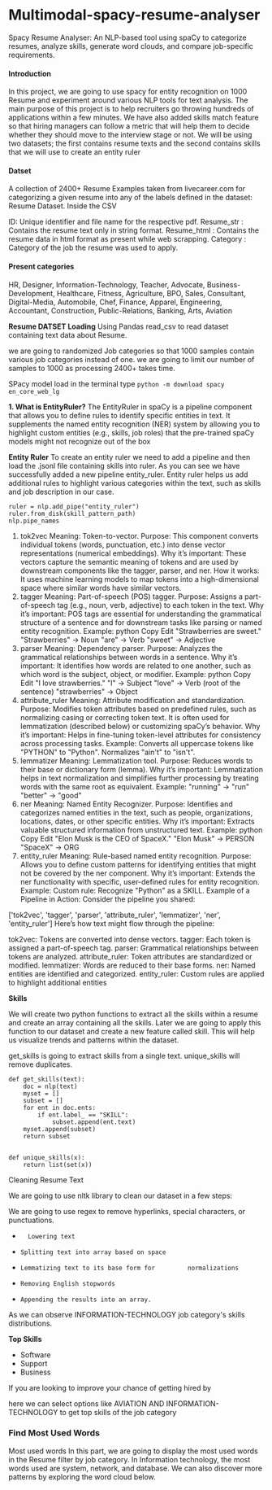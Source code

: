 # Multimodal-spacy-resume-analyser
Spacy Resume Analyser: An NLP-based tool using spaCy to categorize resumes, analyze skills, generate word clouds, and compare job-specific requirements.

#### Introduction

In this project, we are going to use spacy for entity recognition on 1000 Resume and experiment around various NLP tools for text analysis. The main purpose of this project is to help recruiters go throwing hundreds of applications within a few minutes. We have also added skills match feature so that hiring managers can follow a metric that will help them to decide whether they should move to the interview stage or not. We will be using two datasets; the first contains resume texts and the second contains skills that we will use to create an entity ruler
#### Datset
A collection of 2400+ Resume Examples taken from livecareer.com for categorizing a given resume into any of the labels defined in the dataset: Resume Dataset.
Inside the CSV

ID: Unique identifier and file name for the respective pdf.
    Resume_str : Contains the resume text only in string format.
    Resume_html : Contains the resume data in html format as present while web scrapping.
    Category : Category of the job the resume was used to apply.

#### Present categories
HR, Designer, Information-Technology, Teacher, Advocate, Business-Development, Healthcare, Fitness, Agriculture, BPO, Sales, Consultant, Digital-Media, Automobile, Chef, Finance, Apparel, Engineering, Accountant, Construction, Public-Relations, Banking, Arts, Aviation

**Resume DATSET Loading**
Using Pandas read_csv to read dataset containing text data about Resume.

 
we are going to randomized Job categories so that 1000 samples contain various job categories instead of one.
 we are going to limit our number of samples to 1000 as processing 2400+ takes time.
 
 SPacy model load
in the terminal type `python -m download spacy en_core_web_lg` 


**1. What is EntityRuler?**
The EntityRuler in spaCy is a pipeline component that allows you to define rules to identify specific entities in text. It supplements the named entity recognition (NER) system by allowing you to highlight custom entities (e.g., skills, job roles) that the pre-trained spaCy models might not recognize out of the box

**Entity Ruler**
To create an entity ruler we need to add a pipeline and then load the .jsonl file containing skills into ruler. As you can see we have successfully added a new pipeline entity_ruler. Entity ruler helps us add additional rules to highlight various categories within the text, such as skills and job description in our case.

```
ruler = nlp.add_pipe("entity_ruler")
ruler.from_disk(skill_pattern_path)
nlp.pipe_names
```

1. tok2vec
Meaning: Token-to-vector.
Purpose: This component converts individual tokens (words, punctuation, etc.) into dense vector representations (numerical embeddings).
Why it’s important: These vectors capture the semantic meaning of tokens and are used by downstream components like the tagger, parser, and ner.
How it works: It uses machine learning models to map tokens into a high-dimensional space where similar words have similar vectors.
2. tagger
Meaning: Part-of-speech (POS) tagger.
Purpose: Assigns a part-of-speech tag (e.g., noun, verb, adjective) to each token in the text.
Why it’s important: POS tags are essential for understanding the grammatical structure of a sentence and for downstream tasks like parsing or named entity recognition.
Example:
python
Copy
Edit
"Strawberries are sweet."
"Strawberries" → Noun
"are" → Verb
"sweet" → Adjective
3. parser
Meaning: Dependency parser.
Purpose: Analyzes the grammatical relationships between words in a sentence.
Why it’s important: It identifies how words are related to one another, such as which word is the subject, object, or modifier.
Example:
python
Copy
Edit
"I love strawberries."
"I" → Subject
"love" → Verb (root of the sentence)
"strawberries" → Object
4. attribute_ruler
Meaning: Attribute modification and standardization.
Purpose: Modifies token attributes based on predefined rules, such as normalizing casing or correcting token text. It is often used for lemmatization (described below) or customizing spaCy’s behavior.
Why it’s important: Helps in fine-tuning token-level attributes for consistency across processing tasks.
Example:
Converts all uppercase tokens like "PYTHON" to "Python".
Normalizes "ain't" to "isn't".
5. lemmatizer
Meaning: Lemmatization tool.
Purpose: Reduces words to their base or dictionary form (lemma).
Why it’s important: Lemmatization helps in text normalization and simplifies further processing by treating words with the same root as equivalent.
Example:
"running" → "run"
"better" → "good"
6. ner
Meaning: Named Entity Recognizer.
Purpose: Identifies and categorizes named entities in the text, such as people, organizations, locations, dates, or other specific entities.
Why it’s important: Extracts valuable structured information from unstructured text.
Example:
python
Copy
Edit
"Elon Musk is the CEO of SpaceX."
"Elon Musk" → PERSON
"SpaceX" → ORG
7. entity_ruler
Meaning: Rule-based named entity recognition.
Purpose: Allows you to define custom patterns for identifying entities that might not be covered by the ner component.
Why it’s important: Extends the ner functionality with specific, user-defined rules for entity recognition.
Example:
Custom rule: Recognize "Python" as a SKILL.
Example of a Pipeline in Action:
Consider the pipeline you shared:

['tok2vec', 'tagger', 'parser', 'attribute_ruler', 'lemmatizer', 'ner', 'entity_ruler']
Here’s how text might flow through the pipeline:

tok2vec: Tokens are converted into dense vectors.
tagger: Each token is assigned a part-of-speech tag.
parser: Grammatical relationships between tokens are analyzed.
attribute_ruler: Token attributes are standardized or modified.
lemmatizer: Words are reduced to their base forms.
ner: Named entities are identified and categorized.
entity_ruler: Custom rules are applied to highlight additional entities

**Skills**

We will create two python functions to extract all the skills within a resume and create an array containing all the skills. Later we are going to apply this function to our dataset and create a new feature called skill. This will help us visualize trends and patterns within the dataset.

   
get_skills is going to extract skills from a single text.
    unique_skills will remove duplicates.


```
def get_skills(text):
    doc = nlp(text)
    myset = []
    subset = []
    for ent in doc.ents:
        if ent.label_ == "SKILL":
            subset.append(ent.text)
    myset.append(subset)
    return subset


def unique_skills(x):
    return list(set(x))
```

Cleaning Resume Text

We are going to use nltk library to clean our dataset in a few steps:


We are going to use regex to remove hyperlinks, special characters, or punctuations.
- 		Lowering text
-     Splitting text into array based on space
-     Lemmatizing text to its base form for 		normalizations
-     Removing English stopwords
-     Appending the results into an array.

As we can observe INFORMATION-TECHNOLOGY job category's skills distributions.

**Top Skills**

- Software
-  Support
-  Business

If you are looking to improve your chance of getting hired by 

here we can select options like AVIATION AND INFORMATION-TECHNOLOGY to get top skills of the job category


### Find Most Used Words
Most used words
In this part, we are going to display the most used words in the Resume filter by job category. In Information technology, the most words used are system, network, and database. We can also discover more patterns by exploring the word cloud below.




